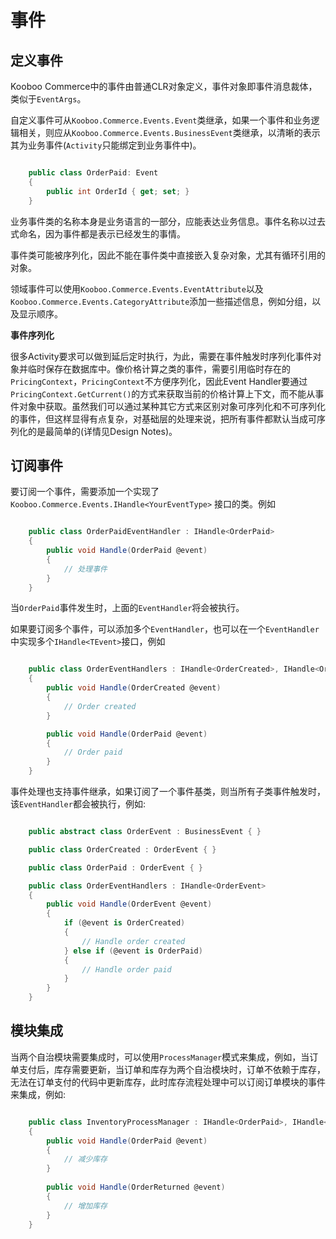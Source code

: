 # 事件 #

## 定义事件 ##

Kooboo Commerce中的事件由普通CLR对象定义，事件对象即事件消息裁体，类似于`EventArgs`。

自定义事件可从`Kooboo.Commerce.Events.Event`类继承，如果一个事件和业务逻辑相关，则应从`Kooboo.Commerce.Events.BusinessEvent`类继承，以清晰的表示其为业务事件(`Activity`只能绑定到业务事件中)。

```csharp

	public class OrderPaid: Event 
	{
		public int OrderId { get; set; }
	}

```

业务事件类的名称本身是业务语言的一部分，应能表达业务信息。事件名称以过去式命名，因为事件都是表示已经发生的事情。

事件类可能被序列化，因此不能在事件类中直接嵌入复杂对象，尤其有循环引用的对象。

领域事件可以使用`Kooboo.Commerce.Events.EventAttribute`以及`Kooboo.Commerce.Events.CategoryAttribute`添加一些描述信息，例如分组，以及显示顺序。

**事件序列化**

很多Activity要求可以做到延后定时执行，为此，需要在事件触发时序列化事件对象并临时保存在数据库中。像价格计算之类的事件，需要引用临时存在的`PricingContext`，`PricingContext`不方便序列化，因此Event Handler要通过`PricingContext.GetCurrent()`的方式来获取当前的价格计算上下文，而不能从事件对象中获取。虽然我们可以通过某种其它方式来区别对象可序列化和不可序列化的事件，但这样显得有点复杂，对基础层的处理来说，把所有事件都默认当成可序列化的是最简单的(详情见Design Notes)。

## 订阅事件 ##

要订阅一个事件，需要添加一个实现了 `Kooboo.Commerce.Events.IHandle<YourEventType>` 接口的类。例如

```csharp

	public class OrderPaidEventHandler : IHandle<OrderPaid>
	{
		public void Handle(OrderPaid @event)
		{
			// 处理事件
		}
	}

```

当`OrderPaid`事件发生时，上面的`EventHandler`将会被执行。

如果要订阅多个事件，可以添加多个`EventHandler`，也可以在一个`EventHandler`中实现多个`IHandle<TEvent>`接口，例如

```csharp

	public class OrderEventHandlers : IHandle<OrderCreated>, IHandle<OrderPaid>
	{
		public void Handle(OrderCreated @event)
		{
			// Order created
		}

		public void Handle(OrderPaid @event)
		{
			// Order paid
		}
	}

```

事件处理也支持事件继承，如果订阅了一个事件基类，则当所有子类事件触发时，该`EventHandler`都会被执行，例如:

```csharp

    public abstract class OrderEvent : BusinessEvent { }

	public class OrderCreated : OrderEvent { }

	public class OrderPaid : OrderEvent { }

	public class OrderEventHandlers : IHandle<OrderEvent>
	{
		public void Handle(OrderEvent @event)
		{
			if (@event is OrderCreated) 
			{
				// Handle order created
			} else if (@event is OrderPaid) 
			{
				// Handle order paid
			}
		}
	}

```

## 模块集成 ##

当两个自治模块需要集成时，可以使用`ProcessManager`模式来集成，例如，当订单支付后，库存需要更新，当订单和库存为两个自治模块时，订单不依赖于库存，无法在订单支付的代码中更新库存，此时库存流程处理中可以订阅订单模块的事件来集成，例如:

```csharp

	public class InventoryProcessManager : IHandle<OrderPaid>, IHandle<OrderReturned>
	{
		public void Handle(OrderPaid @event)
		{
			// 减少库存
		}
	
		public void Handle(OrderReturned @event)
		{
			// 增加库存
		}
	}

```